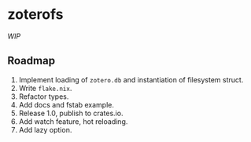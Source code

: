 # zoterofs

*WIP*

## Roadmap

1. Implement loading of `zotero.db` and instantiation of filesystem struct.
2. Write `flake.nix`.
3. Refactor types.
4. Add docs and fstab example.
5. Release 1.0, publish to crates.io.
6. Add watch feature, hot reloading.
7. Add lazy option.
